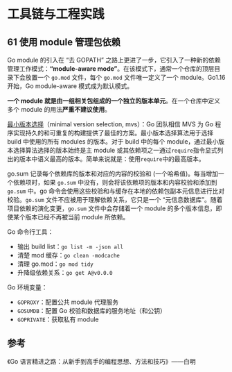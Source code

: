 # 工具链与工程实践

## 61 使用 module 管理包依赖

Go module 的引入在 “去 GOPATH” 之路上更进了一步，它引入了一种新的依赖管理工作模式：**“module-aware mode”**。在该模式下，通常一个仓库的顶层目录下会放置一个 `go.mod` 文件，每个 `go.mod` 文件唯一定义了一个 module。Go1.16 开始，Go module-aware 模式成为默认模式。

**一个 module 就是由一组相关包组成的一个独立的版本单元**。在一个仓库中定义多个 module 的用法**严重不建议使用**。

[最小版本选择](https://research.swtch.com/vgo-mvs)（minimal version selection, mvs）：Go 团队相信 MVS 为 Go 程序实现持久的和可重复的构建提供了最佳的方案。最小版本选择算法用于选择 build 中使用的所有 modules 的版本。对于 build 中的每个 module，通过最小版本选择算法选择的版本始终是主 module 或其依赖项之一通过`require`指令显式列出的版本中语义最高的版本。简单来说就是：使用`require`中的最高版本。

go.sum 记录每个依赖库的版本和对应的内容的校验和 (一个哈希值)。每当增加一个依赖项时，如果 `go.sum` 中没有，则会将该依赖项的版本和内容校验和添加到 `go.sum` 中。go 命令会使用这些校验和与缓存在本地的依赖包副本元信息进行比对校验。`go.sum` 文件不应被用于理解依赖关系，它只是一个 “元信息数据库”。随着项目依赖的演化变更，`go.sum` 文件中会存储着一个 module 的多个版本信息，即使某个版本已经不再被当前 module 所依赖。

Go 命令行工具：

- 输出 build list：`go list -m -json all`
- 清楚 mod 缓存：`go clean -modcache`
- 清理 go.mod：`go mod tidy`
- 升降级依赖关系：`go get A@v0.0.0`

Go 环境变量：

- `GOPROXY`：配置公共 module 代理服务
- `GOSUMDB`：配置 Go 校验和数据库的服务地址（和公钥）
- `GOPRIVATE`：获取私有 module

## 参考

《Go 语言精进之路：从新手到高手的编程思想、方法和技巧》——白明

